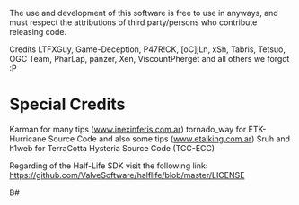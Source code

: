 The use and development of this software is free to use in anyways,
and must respect the attributions of third party/persons who contribute releasing code.

Credits
LTFXGuy, Game-Deception, P47R!CK, [oC]jLn, xSh, Tabris, Tetsuo, OGC Team,
PharLap, panzer, Xen, ViscountPherget and all others we forgot :P

Special Credits
===============
Karman for many tips (www.inexinferis.com.ar)
tornado_way for ETK-Hurricane Source Code and also some tips (www.etalking.com.ar)
Sruh and h1web for TerraCotta Hysteria Source Code (TCC-ECC)

Regarding of the Half-Life SDK visit the following link:
https://github.com/ValveSoftware/halflife/blob/master/LICENSE


B#
